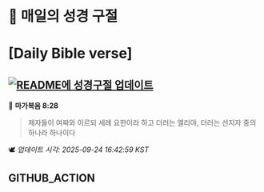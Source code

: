 # 🙏 매일의 성경 구절
# [Daily Bible verse]
## [![README에 성경구절 업데이트](https://github.com/DONGSUKA/first_test/actions/workflows/update-readme-bible.yml/badge.svg)](https://github.com/DONGSUKA/first_test/actions/workflows/update-readme-bible.yml)
<!-- START_BIBLE_VERSE -->
📖 **마가복음 8:28**
> 제자들이 여짜와 이르되 세례 요한이라 하고 더러는 엘리야, 더러는 선지자 중의 하나라 하나이다

🕊️ _업데이트 시각: 2025-09-24 16:42:59 KST_
  <!-- END_BIBLE_VERSE -->
## GITHUB_ACTION
